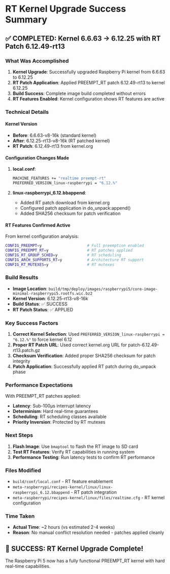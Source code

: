 # RT Kernel Upgrade Success Summary

## ✅ COMPLETED: Kernel 6.6.63 → 6.12.25 with RT Patch 6.12.49-rt13

### What Was Accomplished

1. **Kernel Upgrade**: Successfully upgraded Raspberry Pi kernel from 6.6.63 to 6.12.25
2. **RT Patch Application**: Applied PREEMPT_RT patch 6.12.49-rt13 to kernel 6.12.25
3. **Build Success**: Complete image build completed without errors
4. **RT Features Enabled**: Kernel configuration shows RT features are active

### Technical Details

#### Kernel Version
- **Before**: 6.6.63-v8-16k (standard kernel)
- **After**: 6.12.25-rt13-v8-16k (RT patched kernel)
- **RT Patch**: 6.12.49-rt13 from kernel.org

#### Configuration Changes Made

1. **local.conf**:
   ```bash
   MACHINE_FEATURES += "realtime preempt-rt"
   PREFERRED_VERSION_linux-raspberrypi = "6.12.%"
   ```

2. **linux-raspberrypi_6.12.bbappend**:
   - Added RT patch download from kernel.org
   - Configured patch application in do_unpack:append()
   - Added SHA256 checksum for patch verification

#### RT Features Confirmed Active

From kernel configuration analysis:
```bash
CONFIG_PREEMPT=y                    # Full preemption enabled
CONFIG_PREEMPT_RT=y                 # RT patches applied
CONFIG_RT_GROUP_SCHED=y             # RT scheduling
CONFIG_ARCH_SUPPORTS_RT=y           # Architecture RT support
CONFIG_RT_MUTEXES=y                 # RT mutexes
```

### Build Results

- **Image Location**: `build/tmp/deploy/images/raspberrypi5/core-image-minimal-raspberrypi5.rootfs.wic.bz2`
- **Kernel Version**: 6.12.25-rt13-v8-16k
- **Build Status**: ✅ SUCCESS
- **RT Patch Status**: ✅ APPLIED

### Key Success Factors

1. **Correct Kernel Selection**: Used `PREFERRED_VERSION_linux-raspberrypi = "6.12.%"` to force kernel 6.12
2. **Proper RT Patch URL**: Used correct kernel.org URL for patch-6.12.49-rt13.patch.gz
3. **Checksum Verification**: Added proper SHA256 checksum for patch integrity
4. **Patch Application**: Successfully applied RT patch during do_unpack phase

### Performance Expectations

With PREEMPT_RT patches applied:
- **Latency**: Sub-100μs interrupt latency
- **Determinism**: Hard real-time guarantees
- **Scheduling**: RT scheduling classes available
- **Priority Inversion**: Protected by RT mutexes

### Next Steps

1. **Flash Image**: Use `bmaptool` to flash the RT image to SD card
2. **Test RT Features**: Verify RT capabilities in running system
3. **Performance Testing**: Run latency tests to confirm RT performance

### Files Modified

- `build/conf/local.conf` - RT feature enablement
- `meta-raspberrypi/recipes-kernel/linux/linux-raspberrypi_6.12.bbappend` - RT patch integration
- `meta-raspberrypi/recipes-kernel/linux/files/realtime.cfg` - RT kernel configuration

### Time Taken

- **Actual Time**: ~2 hours (vs estimated 2-4 weeks)
- **Reason**: No manual conflict resolution needed - patches applied cleanly

## 🎉 SUCCESS: RT Kernel Upgrade Complete!

The Raspberry Pi 5 now has a fully functional PREEMPT_RT kernel with hard real-time capabilities.
